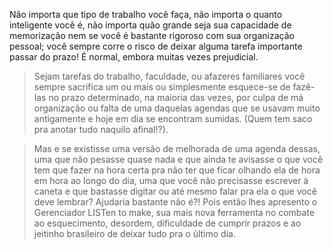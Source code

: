 Não importa que tipo de trabalho você faça, não importa o quanto inteligente você é, não importa quão grande seja sua capacidade de memorização nem se você é bastante rigoroso com sua organização pessoal; você sempre corre o risco de deixar alguma tarefa importante passar do prazo! É normal, embora muitas vezes prejudicial.

> Sejam tarefas do trabalho, faculdade, ou afazeres familiares você sempre sacrifica um ou mais ou simplesmente esquece-se de fazê-las no prazo determinado, na maioria das vezes, por culpa de má organização ou falta de uma daquelas agendas que se usavam muito antigamente e hoje em dia se encontram sumidas. (Quem tem saco pra anotar tudo naquilo afinal!?).

> Mas e se existisse uma versão de melhorada de uma agenda dessas, uma que não pesasse quase nada e que ainda te avisasse o que você tem que fazer na hora certa pra não ter que ficar olhando ela de hora em hora ao longo do dia, uma que você não precisasse escrever à caneta e que bastasse digitar ou até mesmo falar pra ela o que você deve lembrar? Ajudaria bastante não é?! Pois então lhes apresento o Gerenciador LISTen to make, sua mais nova ferramenta no combate ao esquecimento, desordem, dificuldade de cumprir prazos e ao jeitinho brasileiro de deixar tudo pra o último dia.